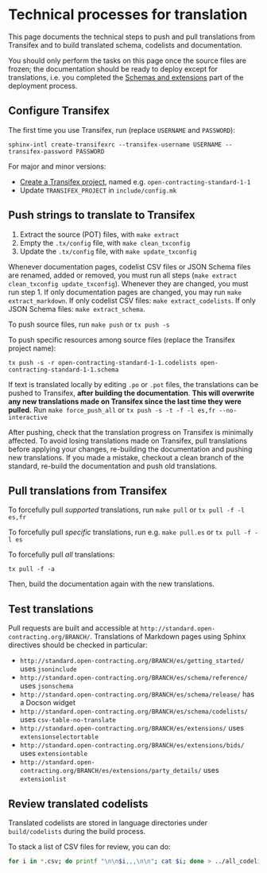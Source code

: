 # Technical processes for translation

This page documents the technical steps to push and pull translations from Transifex and to build translated schema, codelists and documentation.

You should only perform the tasks on this page once the source files are frozen; the documentation should be ready to deploy except for translations, i.e. you completed the [Schemas and extensions](../../technical/deployment#schemas-and-extensions) part of the deployment process.

## Configure Transifex

The first time you use Transifex, run (replace `USERNAME` and `PASSWORD`):

```shell
sphinx-intl create-transifexrc --transifex-username USERNAME --transifex-password PASSWORD
```

For major and minor versions:

* [Create a Transifex project](https://www.transifex.com/OpenDataServices/), named e.g. `open-contracting-standard-1-1`
* Update `TRANSIFEX_PROJECT` in `include/config.mk`

## Push strings to translate to Transifex

1. Extract the source (POT) files, with `make extract`
1. Empty the `.tx/config` file, with `make clean_txconfig`
1. Update the `.tx/config` file, with `make update_txconfig`

Whenever documentation pages, codelist CSV files or JSON Schema files are renamed, added or removed, you must run all steps (`make extract clean_txconfig update_txconfig`). Whenever they are changed, you must run step 1. If only documentation pages are changed, you may run `make extract_markdown`. If only codelist CSV files: `make extract_codelists`. If only JSON Schema files: `make extract_schema`.

To push source files, run `make push` or `tx push -s`

To push specific resources among source files (replace the Transifex project name):

```shell
tx push -s -r open-contracting-standard-1-1.codelists open-contracting-standard-1-1.schema
```

If text is translated locally by editing `.po` or `.pot` files, the translations can be pushed to Transifex, **after building the documentation**. **This will overwrite any new translations made on Transifex since the last time they were pulled.** Run `make force_push_all` or `tx push -s -t -f -l es,fr --no-interactive`

After pushing, check that the translation progress on Transifex is minimally affected. To avoid losing translations made on Transifex, pull translations before applying your changes, re-building the documentation and pushing new translations. If you made a mistake, checkout a clean branch of the standard, re-build the documentation and push old translations.

## Pull translations from Transifex

To forcefully pull *supported* translations, run `make pull` or `tx pull -f -l es,fr`

To forcefully pull *specific* translations, run e.g. `make pull.es` or `tx pull -f -l es`

To forcefully pull *all* translations:

```shell
tx pull -f -a
```

Then, build the documentation again with the new translations.

## Test translations

Pull requests are built and accessible at `http://standard.open-contracting.org/BRANCH/`. Translations of Markdown pages using Sphinx directives should be checked in particular:

* `http://standard.open-contracting.org/BRANCH/es/getting_started/` uses `jsoninclude`
* `http://standard.open-contracting.org/BRANCH/es/schema/reference/` uses `jsonschema`
* `http://standard.open-contracting.org/BRANCH/es/schema/release/` has a Docson widget
* `http://standard.open-contracting.org/BRANCH/es/schema/codelists/` uses `csv-table-no-translate`
* `http://standard.open-contracting.org/BRANCH/es/extensions/` uses `extensionselectortable`
* `http://standard.open-contracting.org/BRANCH/es/extensions/bids/` uses `extensiontable`
* `http://standard.open-contracting.org/BRANCH/es/extensions/party_details/` uses `extensionlist`

## Review translated codelists

Translated codelists are stored in language directories under `build/codelists` during the build process.

To stack a list of CSV files for review, you can do:

```bash
for i in *.csv; do printf "\n\n$i,,,\n\n"; cat $i; done > ../all_codelists.csv
```
